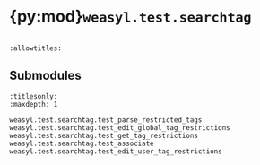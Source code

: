 # {py:mod}`weasyl.test.searchtag`

```{py:module} weasyl.test.searchtag
```

```{autodoc2-docstring} weasyl.test.searchtag
:allowtitles:
```

## Submodules

```{toctree}
:titlesonly:
:maxdepth: 1

weasyl.test.searchtag.test_parse_restricted_tags
weasyl.test.searchtag.test_edit_global_tag_restrictions
weasyl.test.searchtag.test_get_tag_restrictions
weasyl.test.searchtag.test_associate
weasyl.test.searchtag.test_edit_user_tag_restrictions
```

